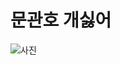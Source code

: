 # 문관호 개싫어
![사진](https://www.google.co.kr/imgres?imgurl=http%3A%2F%2Fpds26.egloos.com%2Fpds%2F201312%2F09%2F96%2Fa0007296_52a5c0fd0df63.jpg&imgrefurl=http%3A%2F%2Flarca.egloos.com%2Ftag%2F%25EC%25A0%2580%25EC%2583%2588%25EB%2581%25BC%25EC%2588%259C%25EB%2582%2598%25EC%2581%259C%25EC%2583%2588%25EB%2581%25BC%25EC%2597%2590%25EC%259A%2594%2Fpage%2F1&docid=8AyUUXVVSWRZbM&tbnid=cFCIW2DdKDix7M%3A&w=380&h=283&bih=883&biw=1745&ved=0ahUKEwj66cijmNnOAhWDQpQKHZTdDw0QMwgdKAEwAQ&iact=mrc&uact=8)
